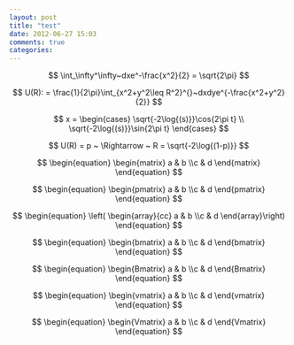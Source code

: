 ```yaml
---
layout: post
title: "test"
date: 2012-06-27 15:03
comments: true
categories: 
---
```


$$
\int_\infty^\infty~dxe^-\frac{x^2}{2} = \sqrt{2\pi}
$$

$$
U(R): = \frac{1}{2\pi}\int_{x^2+y^2\leq R^2}^{}~dxdye^{-\frac{x^2+y^2}{2}}
$$

$$
x = \begin{cases}
\sqrt{-2\log{(s)}}\cos{2\pi t} \\
\sqrt{-2\log{(s)}}\sin{2\pi t}
\end{cases}
$$

$$
U(R) = p ~ \Rightarrow ~ R = \sqrt{-2\log{(1-p)}}
$$


$$
\begin{equation}
\begin{matrix}
a & b \\c & d
\end{matrix}
\end{equation}
$$

$$
\begin{equation}
\begin{pmatrix}
a & b \\c & d
\end{pmatrix}
\end{equation}
$$

$$
\begin{equation}
\left( \begin{array}{cc}
a & b \\c & d
\end{array}\right)
\end{equation}
$$

$$
\begin{equation}
\begin{bmatrix}
a & b \\c & d
\end{bmatrix}
\end{equation}
$$

$$
\begin{equation}
\begin{Bmatrix}
a & b \\c & d
\end{Bmatrix}
\end{equation}
$$

$$
\begin{equation}
\begin{vmatrix}
a & b \\c & d
\end{vmatrix}
\end{equation}
$$

$$
\begin{equation}
\begin{Vmatrix}
a & b \\c & d
\end{Vmatrix}
\end{equation}
$$

